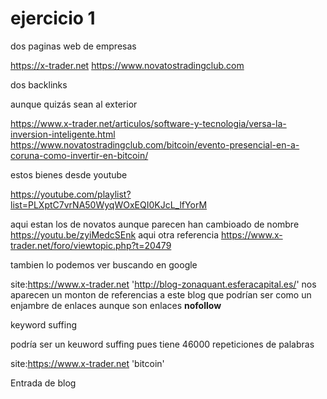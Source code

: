 # ejercicio 1

dos paginas web de empresas

https://x-trader.net
https://www.novatostradingclub.com

  dos backlinks
  
  aunque quizás sean al exterior
  
https://www.x-trader.net/articulos/software-y-tecnologia/versa-la-inversion-inteligente.html
https://www.novatostradingclub.com/bitcoin/evento-presencial-en-a-coruna-como-invertir-en-bitcoin/

estos bienes desde youtube

https://youtube.com/playlist?list=PLXptC7vrNA50WyqWOxEQI0KJcL_lfYorM

aqui estan los de novatos aunque parecen han cambioado de nombre
https://youtu.be/zyiMedcSEnk
aqui otra referencia
https://www.x-trader.net/foro/viewtopic.php?t=20479

tambien lo podemos ver buscando en google

site:https://www.x-trader.net  'http://blog-zonaquant.esferacapital.es/'
nos aparecen un monton de referencias a este blog que podrían ser como un enjambre de enlaces aunque son enlaces **nofollow**


  keyword suffing

podría ser un keuword suffing pues tiene 46000 repeticiones de palabras

site:https://www.x-trader.net  'bitcoin'


  
  Entrada de blog


